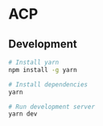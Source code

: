 # ACP

## Development

```bash
# Install yarn
npm install -g yarn

# Install dependencies
yarn

# Run development server
yarn dev
```
